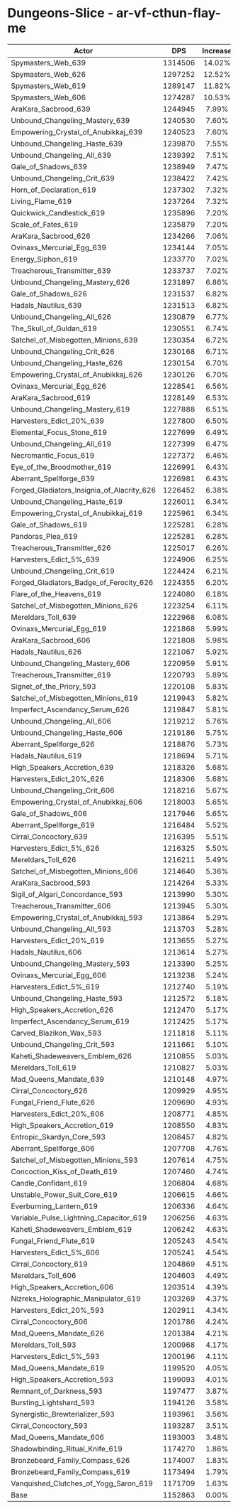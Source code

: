 # Dungeons-Slice - ar-vf-cthun-flay-me
| Actor | DPS | Increase |
|---|:---:|:---:|
|Spymasters_Web_639|1314506|14.02%|
|Spymasters_Web_626|1297252|12.52%|
|Spymasters_Web_619|1289147|11.82%|
|Spymasters_Web_606|1274287|10.53%|
|AraKara_Sacbrood_639|1244945|7.99%|
|Unbound_Changeling_Mastery_639|1240530|7.60%|
|Empowering_Crystal_of_Anubikkaj_639|1240523|7.60%|
|Unbound_Changeling_Haste_639|1239870|7.55%|
|Unbound_Changeling_All_639|1239392|7.51%|
|Gale_of_Shadows_639|1238949|7.47%|
|Unbound_Changeling_Crit_639|1238422|7.42%|
|Horn_of_Declaration_619|1237302|7.32%|
|Living_Flame_619|1237264|7.32%|
|Quickwick_Candlestick_619|1235896|7.20%|
|Scale_of_Fates_619|1235879|7.20%|
|AraKara_Sacbrood_626|1234266|7.06%|
|Ovinaxs_Mercurial_Egg_639|1234144|7.05%|
|Energy_Siphon_619|1233770|7.02%|
|Treacherous_Transmitter_639|1233737|7.02%|
|Unbound_Changeling_Mastery_626|1231897|6.86%|
|Gale_of_Shadows_626|1231537|6.82%|
|Hadals_Nautilus_639|1231513|6.82%|
|Unbound_Changeling_All_626|1230879|6.77%|
|The_Skull_of_Guldan_619|1230551|6.74%|
|Satchel_of_Misbegotten_Minions_639|1230354|6.72%|
|Unbound_Changeling_Crit_626|1230168|6.71%|
|Unbound_Changeling_Haste_626|1230154|6.70%|
|Empowering_Crystal_of_Anubikkaj_626|1230126|6.70%|
|Ovinaxs_Mercurial_Egg_626|1228541|6.56%|
|AraKara_Sacbrood_619|1228149|6.53%|
|Unbound_Changeling_Mastery_619|1227888|6.51%|
|Harvesters_Edict_20%_639|1227800|6.50%|
|Elemental_Focus_Stone_619|1227699|6.49%|
|Unbound_Changeling_All_619|1227399|6.47%|
|Necromantic_Focus_619|1227372|6.46%|
|Eye_of_the_Broodmother_619|1226991|6.43%|
|Aberrant_Spellforge_639|1226981|6.43%|
|Forged_Gladiators_Insignia_of_Alacrity_626|1226452|6.38%|
|Unbound_Changeling_Haste_619|1226011|6.34%|
|Empowering_Crystal_of_Anubikkaj_619|1225961|6.34%|
|Gale_of_Shadows_619|1225281|6.28%|
|Pandoras_Plea_619|1225281|6.28%|
|Treacherous_Transmitter_626|1225017|6.26%|
|Harvesters_Edict_5%_639|1224906|6.25%|
|Unbound_Changeling_Crit_619|1224424|6.21%|
|Forged_Gladiators_Badge_of_Ferocity_626|1224355|6.20%|
|Flare_of_the_Heavens_619|1224080|6.18%|
|Satchel_of_Misbegotten_Minions_626|1223254|6.11%|
|Mereldars_Toll_639|1222968|6.08%|
|Ovinaxs_Mercurial_Egg_619|1221868|5.99%|
|AraKara_Sacbrood_606|1221808|5.98%|
|Hadals_Nautilus_626|1221067|5.92%|
|Unbound_Changeling_Mastery_606|1220959|5.91%|
|Treacherous_Transmitter_619|1220793|5.89%|
|Signet_of_the_Priory_593|1220108|5.83%|
|Satchel_of_Misbegotten_Minions_619|1219943|5.82%|
|Imperfect_Ascendancy_Serum_626|1219847|5.81%|
|Unbound_Changeling_All_606|1219212|5.76%|
|Unbound_Changeling_Haste_606|1219186|5.75%|
|Aberrant_Spellforge_626|1218876|5.73%|
|Hadals_Nautilus_619|1218694|5.71%|
|High_Speakers_Accretion_639|1218326|5.68%|
|Harvesters_Edict_20%_626|1218306|5.68%|
|Unbound_Changeling_Crit_606|1218216|5.67%|
|Empowering_Crystal_of_Anubikkaj_606|1218003|5.65%|
|Gale_of_Shadows_606|1217946|5.65%|
|Aberrant_Spellforge_619|1216484|5.52%|
|Cirral_Concoctory_639|1216395|5.51%|
|Harvesters_Edict_5%_626|1216325|5.50%|
|Mereldars_Toll_626|1216211|5.49%|
|Satchel_of_Misbegotten_Minions_606|1214640|5.36%|
|AraKara_Sacbrood_593|1214264|5.33%|
|Sigil_of_Algari_Concordance_593|1213990|5.30%|
|Treacherous_Transmitter_606|1213945|5.30%|
|Empowering_Crystal_of_Anubikkaj_593|1213864|5.29%|
|Unbound_Changeling_All_593|1213703|5.28%|
|Harvesters_Edict_20%_619|1213655|5.27%|
|Hadals_Nautilus_606|1213614|5.27%|
|Unbound_Changeling_Mastery_593|1213390|5.25%|
|Ovinaxs_Mercurial_Egg_606|1213238|5.24%|
|Harvesters_Edict_5%_619|1212740|5.19%|
|Unbound_Changeling_Haste_593|1212572|5.18%|
|High_Speakers_Accretion_626|1212470|5.17%|
|Imperfect_Ascendancy_Serum_619|1212425|5.17%|
|Carved_Blazikon_Wax_593|1211818|5.11%|
|Unbound_Changeling_Crit_593|1211661|5.10%|
|Kaheti_Shadeweavers_Emblem_626|1210855|5.03%|
|Mereldars_Toll_619|1210827|5.03%|
|Mad_Queens_Mandate_639|1210148|4.97%|
|Cirral_Concoctory_626|1209929|4.95%|
|Fungal_Friend_Flute_626|1209690|4.93%|
|Harvesters_Edict_20%_606|1208771|4.85%|
|High_Speakers_Accretion_619|1208550|4.83%|
|Entropic_Skardyn_Core_593|1208457|4.82%|
|Aberrant_Spellforge_606|1207708|4.76%|
|Satchel_of_Misbegotten_Minions_593|1207614|4.75%|
|Concoction_Kiss_of_Death_619|1207460|4.74%|
|Candle_Confidant_619|1206804|4.68%|
|Unstable_Power_Suit_Core_619|1206615|4.66%|
|Everburning_Lantern_619|1206336|4.64%|
|Variable_Pulse_Lightning_Capacitor_619|1206256|4.63%|
|Kaheti_Shadeweavers_Emblem_619|1206242|4.63%|
|Fungal_Friend_Flute_619|1205243|4.54%|
|Harvesters_Edict_5%_606|1205241|4.54%|
|Cirral_Concoctory_619|1204869|4.51%|
|Mereldars_Toll_606|1204603|4.49%|
|High_Speakers_Accretion_606|1203514|4.39%|
|Nizreks_Holographic_Manipulator_619|1203269|4.37%|
|Harvesters_Edict_20%_593|1202911|4.34%|
|Cirral_Concoctory_606|1201786|4.24%|
|Mad_Queens_Mandate_626|1201384|4.21%|
|Mereldars_Toll_593|1200968|4.17%|
|Harvesters_Edict_5%_593|1200196|4.11%|
|Mad_Queens_Mandate_619|1199520|4.05%|
|High_Speakers_Accretion_593|1199093|4.01%|
|Remnant_of_Darkness_593|1197477|3.87%|
|Bursting_Lightshard_593|1194126|3.58%|
|Synergistic_Brewterializer_593|1193961|3.56%|
|Cirral_Concoctory_593|1193287|3.51%|
|Mad_Queens_Mandate_606|1193003|3.48%|
|Shadowbinding_Ritual_Knife_619|1174270|1.86%|
|Bronzebeard_Family_Compass_626|1174007|1.83%|
|Bronzebeard_Family_Compass_619|1173494|1.79%|
|Vanquished_Clutches_of_Yogg_Saron_619|1171709|1.63%|
|Base|1152863|0.00%|
